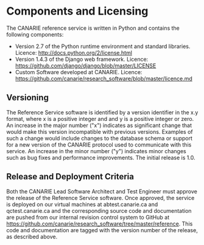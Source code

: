 # Components and Licensing

The CANARIE reference service is written in Python and contains the following components:
  * Version 2.7 of the Python runtime environment and standard libraries. Licence: http://docs.python.org/2/license.html
  * Version 1.4.3 of the Django web framework. Licence: https://github.com/django/django/blob/master/LICENSE
  * Custom Software developed at CANARIE. Licence: https://github.com/canarie/research_software/blob/master/licence.md  

## Versioning

The Reference Service software is identified by  a version identifier in the x.y format, where x is a positive integer and and y is a positive integer or zero. An increase in the major number ("x") indicates as significant change that would make this version incompatible with previous versions. Examples of such a change would include changes to the database schema or support for a new version of the CANARIE protocol used to communicate with this service. An increase in the minor number ("y") indicates minor changes such as bug fixes and performance improvements. The initial release is 1.0.


## Release and Deployment Criteria

Both the CANARIE Lead Software Architect and Test Engineer must approve the release of the Reference Service software. Once approved, the service is deployed on our virtual machines at abtest.canarie.ca and qctest.canarie.ca and the corresponding source code and documentation are pushed from our internal revision control system to GitHub at https://github.com/canarie/research_software/tree/master/reference. This code and documentation are tagged with the version number of the release, as described above.
